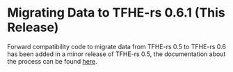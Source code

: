 # Migrating Data to TFHE-rs 0.6.1 (This Release)

Forward compatibility code to migrate data from TFHE-rs 0.5 to TFHE-rs 0.6 has been added in a minor release of TFHE-rs 0.5, the documentation about the process can be found [here](https://docs.zama.ai/tfhe-rs/v/0.5-3/how-to/migrate_data).
